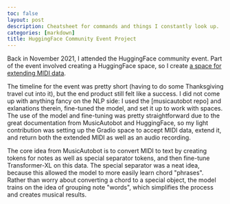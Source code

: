 ```yaml
---
toc: false
layout: post
description: Cheatsheet for commands and things I constantly look up.
categories: [markdown]
title: HuggingFace Community Event Project
---
```


Back in November 2021, I attended the HuggingFace community event. Part of the event involved creating a HuggingFace space, so I create [a space for extending MIDI data](https://huggingface.co/spaces/psistolar/pop-music-transformer). 

The timeline for the event was pretty short (having to do some Thanksgiving travel cut into it), but the end product still felt like a success. I did not come up with anything fancy on the NLP side: I used the [musicautobot repo] and exlanations therein, fine-tuned the model, and set it up to work with spaces. The use of the model and fine-tuning was pretty straightforward due to the great documentation from MusicAutobot and HuggingFace, so my light contribution was setting up the Gradio space to accept MIDI data, extend it, and return both the extended MIDI as well as an audio recording.

The core idea from MusicAutobot is to convert MIDI to text by creating tokens for notes as well as special separator tokens, and then fine-tune Transformer-XL on this data. The special separator was a neat idea, because this allowed the model to more easily learn chord "phrases". Rather than worry about converting a chord to a special object, the model trains on the idea of grouping note "words", which simplifies the process and creates musical results.
